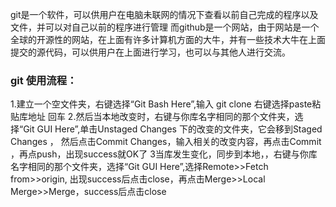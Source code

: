 git是一个软件，可以供用户在电脑未联网的情况下查看以前自己完成的程序以及文件，并可以对自己以前的程序进行管理
而github是一个网站，由于网站是一个全球的开源性的网站，在上面有许多计算机方面的大牛，并有一些技术大牛在上面提交的源代码，可以供用户在上面进行学习，也可以与其他人进行交流。


### git 使用流程：
1.建立一个空文件夹，右键选择“Git Bash Here”,输入 git clone 右键选择paste粘贴库地址 回车
2.然后当本地改变时，右键与你库名字相同的那个文件夹，选择“Git GUI Here”,单击Unstaged Changes 下的改变的文件夹，它会移到Staged Changes  ，  然后点击Commit Changes，输入相关的改变内容，再点击Commit ，再点push，出现success就OK了
3当库发生变化，同步到本地，，右键与你库名字相同的那个文件夹，选择“Git GUI Here”,选择Remote>>Fetch from>>origin,  出现success后点击close，再点击Merge>>Local Merge>>Merge，success后点击close
